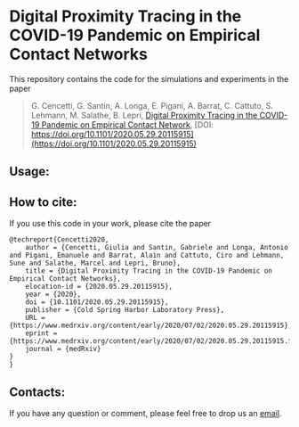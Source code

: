 # Digital Proximity Tracing in the COVID-19 Pandemic on Empirical Contact Networks
This repository contains the code for the simulations and experiments in the paper

>  G. Cencetti, G. Santin, A. Longa, E. Pigani, A. Barrat, C. Cattuto, S. Lehmann,  M. Salathe, B. Lepri,
[Digital Proximity Tracing in the COVID-19 Pandemic on Empirical Contact Network](
https://www.medrxiv.org/content/10.1101/2020.05.29.20115915v2.article-info), [DOI: https://doi.org/10.1101/2020.05.29.20115915](https://doi.org/10.1101/2020.05.29.20115915)


## Usage:


## How to cite:
If you use this code in your work, please cite the paper


```bibtex:
@techreport{Cencetti2020,
	author = {Cencetti, Giulia and Santin, Gabriele and Longa, Antonio and Pigani, Emanuele and Barrat, Alain and Cattuto, Ciro and Lehmann, Sune and Salathe, Marcel and Lepri, Bruno},
	title = {Digital Proximity Tracing in the COVID-19 Pandemic on Empirical Contact Networks},
	elocation-id = {2020.05.29.20115915},
	year = {2020},
	doi = {10.1101/2020.05.29.20115915},
	publisher = {Cold Spring Harbor Laboratory Press},
	URL = {https://www.medrxiv.org/content/early/2020/07/02/2020.05.29.20115915},
	eprint = {https://www.medrxiv.org/content/early/2020/07/02/2020.05.29.20115915.full.pdf},
	journal = {medRxiv}
}
}
```

## Contacts:
If you have any question or comment, please feel free to drop us an [email](mailto:digital_contact_tracing@fbk.eu).


